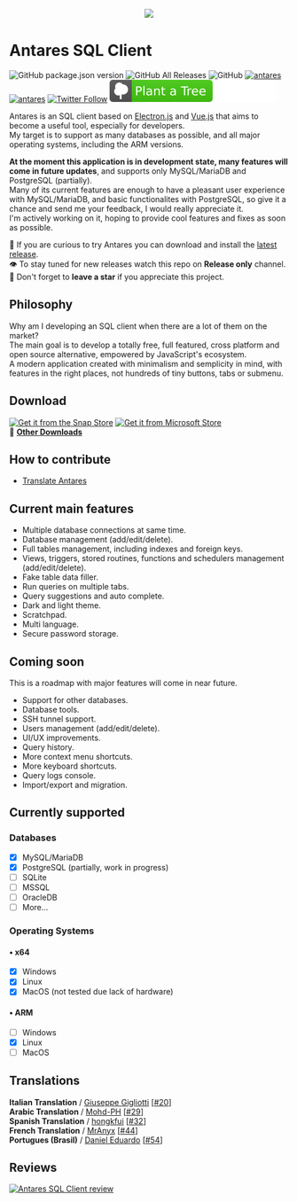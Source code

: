 <p align="center">
    <img width="800" src="https://raw.githubusercontent.com/Fabio286/antares/master/docs/gh-logo.png">
</p>

# Antares SQL Client

![GitHub package.json version](https://img.shields.io/github/package-json/v/fabio286/antares) ![GitHub All Releases](https://img.shields.io/github/downloads/fabio286/antares/total) ![GitHub](https://img.shields.io/github/license/fabio286/antares) [![antares](https://snapcraft.io/antares/badge.svg)](https://snapcraft.io/antares) [![antares](https://snapcraft.io/antares/trending.svg?name=0)](https://snapcraft.io/antares) [![Twitter Follow](https://img.shields.io/twitter/follow/AntaresSQL?style=social)](https://twitter.com/AntaresSQL) [![Plant a Tree](https://raw.githubusercontent.com/Fabio286/treedom-badge/master/svg/plant-a-tree.svg)](https://www.treedom.net/en/user/fabio-di-stasio/event/antares-for-the-planet)

Antares is an SQL client based on [Electron.js](https://github.com/electron/electron) and [Vue.js](https://github.com/vuejs/vue) that aims to become a useful tool, especially for developers.  
My target is to support as many databases as possible, and all major operating systems, including the ARM versions.  

**At the moment this application is in development state, many features will come in future updates**, and supports only MySQL/MariaDB and PostgreSQL (partially).  
Many of its current features are enough to have a pleasant user experience with MySQL/MariaDB, and basic functionalites with PostgreSQL, so give it a chance and send me your feedback, I would really appreciate it.  
I'm actively working on it, hoping to provide cool features and fixes as soon as possible.

🔗 If you are curious to try Antares you can download and install the [latest release](https://github.com/Fabio286/antares/releases/latest).  
👁 To stay tuned for new releases watch this repo on **Release only** channel.  
🌟 Don't forget to **leave a star** if you appreciate this project.

## Philosophy

Why am I developing an SQL client when there are a lot of them on the market?  
The main goal is to develop a totally free, full featured, cross platform and open source alternative, empowered by JavaScript's ecosystem.  
A modern application created with minimalism and semplicity in mind, with features in the right places, not hundreds of tiny buttons, tabs or submenu.  

## Download

[![Get it from the Snap Store](https://snapcraft.io/static/images/badges/en/snap-store-black.svg)](https://snapcraft.io/antares) [![Get it from Microsoft Store](https://raw.githubusercontent.com/Fabio286/antares/gh-pages/src/assets/ms-store.png)](https://www.microsoft.com/p/antares-sql-client/9nhtb9sq51r1?cid=storebadge&ocid=badge&rtc=1&activetab=pivot:overviewtab)  
🚀 **[Other Downloads](https://github.com/Fabio286/antares/releases/latest)**

## How to contribute

- [Translate Antares](https://github.com/Fabio286/antares/wiki/Translate-Antares)

## Current main features

- Multiple database connections at same time.
- Database management (add/edit/delete).
- Full tables management, including indexes and foreign keys.
- Views, triggers, stored routines, functions and schedulers management (add/edit/delete).
- Fake table data filler.
- Run queries on multiple tabs.
- Query suggestions and auto complete.
- Dark and light theme.
- Scratchpad.
- Multi language.
- Secure password storage.

## Coming soon

This is a roadmap with major features will come in near future.

- Support for other databases.
- Database tools.
- SSH tunnel support.
- Users management (add/edit/delete).
- UI/UX improvements.
- Query history.
- More context menu shortcuts.
- More keyboard shortcuts.
- Query logs console.
- Import/export and migration.

## Currently supported

### Databases

- [x] MySQL/MariaDB
- [x] PostgreSQL (partially, work in progress)
- [ ] SQLite
- [ ] MSSQL
- [ ] OracleDB
- [ ] More...

### Operating Systems

#### • x64

- [x] Windows
- [x] Linux
- [x] MacOS (not tested due lack of hardware)

#### • ARM

- [ ] Windows
- [x] Linux
- [ ] MacOS

## Translations

**Italian Translation** / [Giuseppe Gigliotti](https://github.com/ReverbOD) [[#20](https://github.com/Fabio286/antares/pull/20)]  
**Arabic Translation** / [Mohd-PH](https://github.com/Mohd-PH) [[#29](https://github.com/Fabio286/antares/pull/29)]  
**Spanish Translation** / [hongkfui](https://github.com/hongkfui) [[#32](https://github.com/Fabio286/antares/pull/32)]  
**French Translation** / [MrAnyx](https://github.com/MrAnyx) [[#44](https://github.com/Fabio286/antares/pull/44)]  
**Portugues (Brasil)** / [Daniel Eduardo](https://github.com/daeleduardo) [[#54](https://github.com/Fabio286/antares/pull/54)]

## Reviews

<a target="_blank" href="https://www.softx64.com/windows/antares-sql-client.html" title="Antares SQL Client review"><img src="https://www.softx64.com/softx64-review.png" alt="Antares SQL Client review" /></a>
